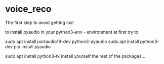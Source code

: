 # voice_reco
The first step to avoid getting lost

to install pyaudio in your python3-env - environment at first try to 

sudo apt install portaudio19-dev python3-pyaudio
sudo apt install python3-dev
pip install pyaudio

sudo apt install python3-tk
install yourself the rest of the packages... 





